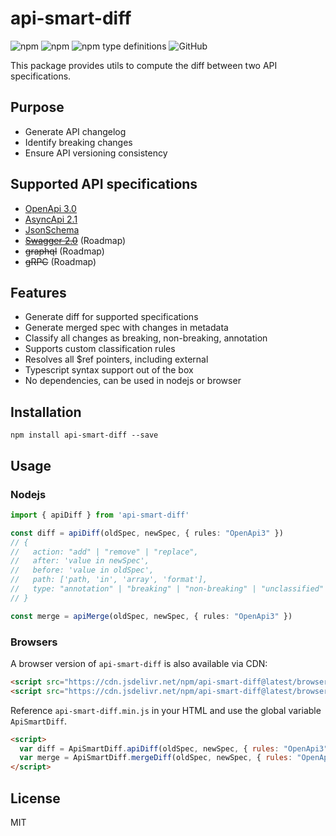 # api-smart-diff
<img alt="npm" src="https://img.shields.io/npm/v/api-smart-diff"> <img alt="npm" src="https://img.shields.io/npm/dm/api-smart-diff?label=npm"> <img alt="npm type definitions" src="https://img.shields.io/npm/types/api-smart-diff"> <img alt="GitHub" src="https://img.shields.io/github/license/udamir/api-smart-diff">

This package provides utils to compute the diff between two API specifications.

## Purpose
- Generate API changelog
- Identify breaking changes
- Ensure API versioning consistency

## Supported API specifications

- [OpenApi 3.0](https://github.com/OAI/OpenAPI-Specification/blob/main/versions/3.0.3.md)
- [AsyncApi 2.1](https://www.asyncapi.com/docs/specifications/v2.1.0)
- [JsonSchema](https://json-schema.org/draft/2020-12/json-schema-core.html)
- ~~[Swagger 2.0](https://github.com/swagger-api/swagger-spec/blob/master/versions/2.0.md)~~ (Roadmap)
- ~~graphql~~ (Roadmap)
- ~~gRPC~~ (Roadmap)

## Features
- Generate diff for supported specifications
- Generate merged spec with changes in metadata 
- Classify all changes as breaking, non-breaking, annotation
- Supports custom classification rules
- Resolves all $ref pointers, including external
- Typescript syntax support out of the box
- No dependencies, can be used in nodejs or browser

## Installation
```SH
npm install api-smart-diff --save
```

## Usage

### Nodejs
```ts
import { apiDiff } from 'api-smart-diff'

const diff = apiDiff(oldSpec, newSpec, { rules: "OpenApi3" })
// {
//   action: "add" | "remove" | "replace",
//   after: 'value in newSpec',
//   before: 'value in oldSpec',
//   path: ['path, 'in', 'array', 'format'],
//   type: "annotation" | "breaking" | "non-breaking" | "unclassified"
// }

const merge = apiMerge(oldSpec, newSpec, { rules: "OpenApi3" })

```

### Browsers

A browser version of `api-smart-diff` is also available via CDN:
```html
<script src="https://cdn.jsdelivr.net/npm/api-smart-diff@latest/browser/api-smart-diff.min.js"></script>
<script src="https://cdn.jsdelivr.net/npm/api-smart-diff@latest/browser/api-smart-diff.js"></script>
```

Reference `api-smart-diff.min.js` in your HTML and use the global variable `ApiSmartDiff`.
```HTML
<script>
  var diff = ApiSmartDiff.apiDiff(oldSpec, newSpec, { rules: "OpenApi3" })
  var merge = ApiSmartDiff.mergeDiff(oldSpec, newSpec, { rules: "OpenApi3" })
</script>
```

## License

MIT
